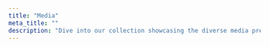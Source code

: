 ```yaml
---
title: "Media"
meta_title: ""
description: "Dive into our collection showcasing the diverse media presence"
---
```

